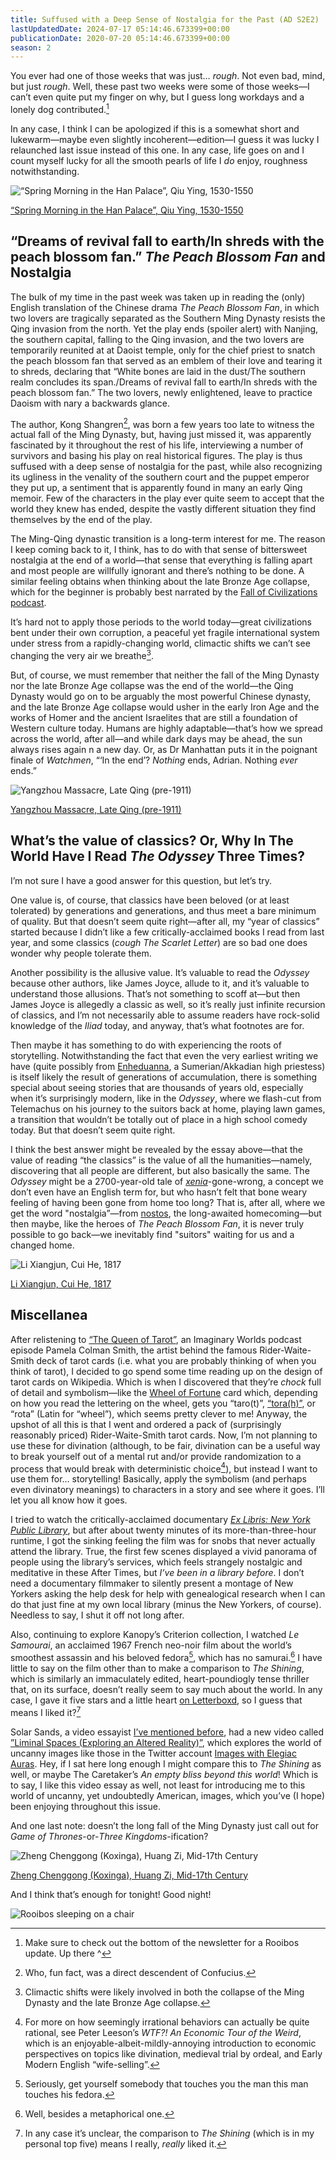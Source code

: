 ```yaml
---
title: Suffused with a Deep Sense of Nostalgia for the Past (AD S2E2)
lastUpdatedDate: 2024-07-17 05:14:46.673399+00:00
publicationDate: 2020-07-20 05:14:46.673399+00:00
season: 2
---
```


You ever had one of those weeks that was just… *rough*. Not even bad, mind, but just *rough*. Well, these past two weeks were some of those weeks—I can’t even quite put my finger on why, but I guess long workdays and a lonely dog contributed.[^1]

In any case, I think I can be apologized if this is a somewhat short and lukewarm—maybe even slightly incoherent—edition—I guess it was lucky I relaunched last issue instead of this one. In any case, life goes on and I count myself lucky for all the smooth pearls of life I *do* enjoy, roughness notwithstanding.

![“Spring Morning in the Han Palace”, Qiu Ying, 1530-1550](../../assets/newsletters/spring_morning_in_the_han_palace.jpg)

[“Spring Morning in the Han Palace”, Qiu Ying, 1530-1550](https://commons.wikimedia.org/wiki/File:Ch%27iu_Ying_001.jpg)

## “Dreams of revival fall to earth/In shreds with the peach blossom fan.” *The Peach Blossom Fan* and Nostalgia

The bulk of my time in the past week was taken up in reading the (only) English translation of the Chinese drama *The Peach Blossom Fan*, in which two lovers are tragically separated as the Southern Ming Dynasty resists the Qing invasion from the north. Yet the play ends (spoiler alert) with Nanjing, the southern capital, falling to the Qing invasion, and the two lovers are temporarily reunited at at Daoist temple, only for the chief priest to snatch the peach blossom fan that served as an emblem of their love and tearing it to shreds, declaring that “White bones are laid in the dust/The southern realm concludes its span./Dreams of revival fall to earth/In shreds with the peach blossom fan.” The two lovers, newly enlightened, leave to practice Daoism with nary a backwards glance.

The author, Kong Shangren[^2], was born a few years too late to witness the actual fall of the Ming Dynasty, but, having just missed it, was apparently fascinated by it throughout the rest of his life, interviewing a number of survivors and basing his play on real historical figures. The play is thus suffused with a deep sense of nostalgia for the past, while also recognizing its ugliness in the venality of the southern court and the puppet emperor they put up, a sentiment that is apparently found in many an early Qing memoir. Few of the characters in the play ever quite seem to accept that the world they knew has ended, despite the vastly different situation they find themselves by the end of the play.

The Ming-Qing dynastic transition is a long-term interest for me.  The reason I keep coming back to it, I think, has to do with that sense of bittersweet nostalgia at the end of a world—that sense that everything is falling apart and most people are willfully ignorant and there’s nothing to be done. A similar feeling obtains when thinking about the late Bronze Age collapse, which for the beginner is probably best narrated by the [Fall of Civilizations podcast](https://fallofcivilizationspodcast.com/2019/01/21/episode-2-is-now-live/).

It’s hard not to apply those periods to the world today—great civilizations bent under their own corruption, a peaceful yet fragile international system under stress from a rapidly-changing world, climactic shifts we can’t see changing the very air we breathe[^3].

But, of course, we must remember that neither the fall of the Ming Dynasty nor the late Bronze Age collapse was the end of the world—the Qing Dynasty would go on to be arguably the most powerful Chinese dynasty, and the late Bronze Age collapse would usher in the early Iron Age and the works of Homer and the ancient Israelites that are still a foundation of Western culture today. Humans are highly adaptable—that’s how we spread across the world, after all—and while dark days may be ahead, the sun always rises again n a new day. Or, as Dr Manhattan puts it in the poignant finale of *Watchmen*, “‘In the end’? *Nothing* ends, Adrian. Nothing *ever* ends.”

![Yangzhou Massacre, Late Qing (pre-1911)](../../assets/newsletters/yangzhou_massacre.jpg)

[Yangzhou Massacre, Late Qing (pre-1911)](https://en.wikipedia.org/wiki/File:Yangzhou_massacre.jpg)

## What’s the value of classics? Or, Why In The World Have I Read *The Odyssey* Three Times?

I’m not sure I have a good answer for this question, but let’s try.

One value is, of course, that classics have been beloved (or at least tolerated) by generations and generations, and thus meet a bare minimum of quality. But that doesn’t seem quite right—after all, my “year of classics” started because I didn’t like a few critically-acclaimed books I read from last year, and some classics (*cough* *The Scarlet Letter*) are so bad one does wonder why people tolerate them.

Another possibility is the allusive value. It’s valuable to read the *Odyssey* because other authors, like James Joyce, allude to it, and it’s valuable to understand those allusions. That’s not something to scoff at—but then James Joyce is allegedly a classic as well, so it’s really just infinite recursion of classics, and I’m not necessarily able to assume readers have rock-solid knowledge of the *Iliad* today, and anyway, that’s what footnotes are for.

Then maybe it has something to do with experiencing the roots of storytelling. Notwithstanding the fact that even the very earliest writing we have (quite possibly from [Enheduanna](https://en.wikipedia.org/wiki/Enheduanna), a Sumerian/Akkadian high priestess) is itself likely the result of generations of accumulation, there is something special about seeing stories that are thousands of years old, especially when it’s surprisingly modern, like in the *Odyssey*, where we flash-cut from Telemachus on his journey to the suitors back at home, playing lawn games, a transition that wouldn’t be totally out of place in a high school comedy today. But that doesn’t seem quite right.

I think the best answer might be revealed by the essay above—that the value of reading “the classics” is the value of all the humanities—namely, discovering that all people are different, but also basically the same. The *Odyssey* might be a 2700-year-old tale of [*xenia*](https://en.wikipedia.org/wiki/Xenia_(Greek))-gone-wrong, a concept we don’t even have an English term for, but who hasn’t felt that bone weary feeling of having been gone from home too long? That is, after all, where we get the word "nostalgia”—from [nostos](https://en.wikipedia.org/wiki/Nostos), the long-awaited homecoming—but then maybe, like the heroes of *The Peach Blossom Fan*, it is never truly possible to go back—we inevitably find "suitors" waiting for us and a changed home.

![Li Xiangjun, Cui He, 1817](../../assets/newsletters/li_xiangjun.jpg)

[Li Xiangjun, Cui He, 1817](https://commons.wikimedia.org/wiki/File:%E6%B8%85_%E6%9D%8E%E9%A6%99%E5%90%9B%E5%B0%8F%E5%BD%B1_%E8%BB%B8-Portrait_of_Li_Xiangjun_MET_DP146994.jpg)

## Miscellanea

After relistening to [“The Queen of Tarot”](https://www.imaginaryworldspodcast.org/queen-of-tarot.html), an Imaginary Worlds podcast episode Pamela Colman Smith, the artist behind the famous Rider-Waite-Smith deck of tarot cards (i.e. what you are probably thinking of when you think of tarot), I decided to go spend some time reading up on the design of tarot cards on Wikipedia. Which is when I discovered that they’re *chock* full of detail and symbolism—like the [Wheel of Fortune](https://en.wikipedia.org/wiki/Wheel_of_Fortune_(Tarot_card)) card which, depending on how you read the lettering on the wheel, gets you “taro(t)”, [“tora(h)”](https://en.wikipedia.org/wiki/Torah), or “rota” (Latin for “wheel”), which seems pretty clever to me! Anyway, the upshot of all this is that I went and ordered a pack of (surprisingly reasonably priced) Rider-Waite-Smith tarot cards. Now, I’m not planning to use these for divination (although, to be fair, divination can be a useful way to break yourself out of a mental rut and/or provide randomization to a process that would break with deterministic choice[^4]), but instead I want to use them for… storytelling! Basically, apply the symbolism (and perhaps even divinatory meanings) to characters in a story and see where it goes. I’ll let you all know how it goes.

I tried to watch the critically-acclaimed documentary [*Ex Libris: New York Public Library*](https://www.imdb.com/title/tt6209282/), but after about twenty minutes of its more-than-three-hour runtime, I got the sinking feeling the film was for snobs that never actually attend the library. True, the first few scenes displayed a vivid panorama of people using the library’s services, which feels strangely nostalgic and meditative in these After Times, but *I’ve been in a library before*. I don’t need a documentary filmmaker to silently present a montage of New Yorkers asking the help desk for help with genealogical research when I can do that just fine at my own local library (minus the New Yorkers, of course). Needless to say, I shut it off not long after.

Also, continuing to explore Kanopy’s Criterion collection, I watched *Le Samourai*, an acclaimed 1967 French neo-noir film about the world’s smoothest assassin and his beloved fedora[^5], which has no samurai.[^6] I have little to say on the film other than to make a comparison to *The Shining*, which is similarly an immaculately edited, heart-poundiogly tense thriller that, on its surface, doesn’t really seem to say much about the world. In any case, I gave it five stars and a little heart [on Letterboxd](https://letterboxd.com/film/le-samourai/), so I guess that means I liked it?[^7]

Solar Sands, a video essayist [I’ve mentioned before](https://buttondown.email/rwblickhan/archive/an-imitation-of-the-eternal-forms-aid-s1e25/), had a new video called [”Liminal Spaces (Exploring an Altered Reality)”](https://youtu.be/N63pQGhvK4M), which explores the world of uncanny images like those in the Twitter account [Images with Elegiac Auras](https://twitter.com/elegiac_images). Hey, if I sat here long enough I might compare this to *The Shining* as well, or maybe The Caretaker’s *An empty bliss beyond this world*! Which is to say, I like this video essay as well, not least for introducing me to this world of uncanny, yet undoubtedly American, images, which you’ve (I hope) been enjoying throughout this issue.

And one last note: doesn’t the long fall of the Ming Dynasty just call out for *Game of Thrones*-or-*Three Kingdoms*-ification?

![Zheng Chenggong (Koxinga), Huang Zi, Mid-17th Century](../../assets/newsletters/zheng_chenggong.jpg)

[Zheng Chenggong (Koxinga), Huang Zi, Mid-17th Century](https://en.wikipedia.org/wiki/File:Portrait_of_Zheng_Chenggong.jpg)

And I think that’s enough for tonight! Good night!

![Rooibos sleeping on a chair](../../assets/newsletters/rooibos_chair.png )

[^1]: Make sure to check out the bottom of the newsletter for a Rooibos update. Up there ^

[^2]: Who, fun fact, was a direct descendent of Confucius.

[^3]: Climactic shifts were likely involved in both the collapse of the Ming Dynasty and the late Bronze Age collapse.

[^4]: For more on how seemingly irrational behaviors can actually be quite rational, see Peter Leeson’s *WTF?! An Economic Tour of the Weird*, which is an enjoyable-albeit-mildly-annoying introduction to economic perspectives on topics like divination, medieval trial by ordeal, and Early Modern English “wife-selling”.

[^5]: Seriously, get yourself somebody that touches you the man this man touches his fedora.

[^6]: Well, besides a metaphorical one.

[^7]: In any case it’s unclear, the comparison to *The Shining* (which is in my personal top five) means I really, *really* liked it.